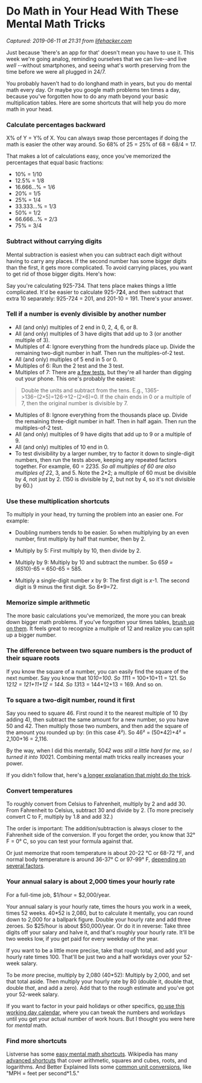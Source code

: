 # Do Math in Your Head With These Mental Math Tricks

_Captured: 2019-06-11 at 21:31 from [lifehacker.com](https://lifehacker.com/do-math-in-your-head-with-these-mental-math-tricks-1835384146)_

Just because 'there's an app for that' doesn't mean you have to use it. This week we're going analog, reminding ourselves that we can live--and live _well_ --without smartphones, and seeing what's worth preserving from the time before we were all plugged in 24/7.

You probably haven't had to do longhand math in years, but you do mental math every day. Or maybe you google math problems ten times a day, because you've forgotten how to do any math beyond your basic multiplication tables. Here are some shortcuts that will help you do more math in your head.

### Calculate percentages backward

X% of Y = Y% of X. You can always swap those percentages if doing the math is easier the other way around. So 68% of 25 = 25% of 68 = 68/4 = 17.

That makes a lot of calculations easy, once you've memorized the percentages that equal basic fractions:

  * 10% = 1/10
  * 12.5% = 1/8
  * 16.666...% = 1/6
  * 20% = 1/5
  * 25% = 1/4
  * 33.333...% = 1/3
  * 50% = 1/2
  * 66.666...% = 2/3
  * 75% = 3/4

### Subtract without carrying digits

Mental subtraction is easiest when you can subtract each digit without having to carry any places. If the second number has some bigger digits than the first, it gets more complicated. To avoid carrying places, you want to get rid of those bigger digits. Here's how:

Say you're calculating 925-734. That tens place makes things a little complicated. It'd be easier to calculate 925-7**2**4, and then subtract that extra 10 separately: 925-724 = 201, and 201-10 = 191. There's your answer.

### Tell if a number is evenly divisible by another number

  * All (and only) multiples of 2 end in 0, 2, 4, 6, or 8.
  * All (and only) multiples of 3 have digits that add up to 3 (or another multiple of 3).
  * Multiples of 4: Ignore everything from the hundreds place up. Divide the remaining two-digit number in half. Then run the multiples-of-2 test.
  * All (and only) multiples of 5 end in 5 or 0.
  * Multiples of 6: Run the 2 test and the 3 test.
  * Multiples of 7: There are [a few tests](https://nrich.maths.org/1308), but they're all harder than digging out your phone. This one's probably the easiest:

> Double the units and subtract from the tens. E.g., 1365->136−(2×5)=126->12−(2×6)=0. If the chain ends in 0 or a multiple of 7, then the original number is divisible by 7.   


  * Multiples of 8: Ignore everything from the thousands place up. Divide the remaining three-digit number in half. Then in half again. Then run the multiples-of-2 test.
  * All (and only) multiples of 9 have digits that add up to 9 or a multiple of 9.
  * All (and only) multiples of 10 end in 0.
  * To test divisibility by a larger number, try to factor it down to single-digit numbers, then run the tests above, keeping any repeated factors together. For example, 60 = 2*2*3*5. So all multiples of 60 are also multiples of 2*2, 3, and 5. Note the 2*2; a multiple of 60 must be divisible by 4, not just by 2. (150 is divisible by 2, but not by 4, so it's not divisible by 60.)

### Use these multiplication shortcuts

To multiply in your head, try turning the problem into an easier one. For example:

  * Doubling numbers tends to be easier. So when multiplying by an even number, first multiply by half that number, then by 2. 
  * Multiply by 5: First multiply by 10, then divide by 2.
  * Multiply by 9: Multiply by 10 and subtract the number. So 65*9 = (65*10)-65 = 650-65 = 585.  

  * Multiply a single-digit number _x_ by 9: The first digit is _x_-1. The second digit is 9 minus the first digit. So 8*9=72.

### Memorize simple arithmetic

The more basic calculations you've memorized, the more you can break down bigger math problems. If you've forgotten your times tables, [brush up on them](https://www.mathsisfun.com/tables.html). It feels great to recognize a multiple of 12 and realize you can split up a bigger number.

### The difference between two square numbers is the product of their square roots

If you know the square of a number, you can easily find the square of the next number. Say you know that 10*10=100. So 11*11 = 100+10+11 = 121. So 12*12 = 121+11+12 = 144. So 13*13 = 144+12+13 = 169. And so on.

### To square a two-digit number, round it first

Say you need to square 46. First round it to the nearest multiple of 10 (by adding 4), then subtract the same amount for a new number, so you have 50 and 42. Then multiply those two numbers, and then add the square of the amount you rounded up by: (in this case 4²). So 46² = (50*42)+4² = 2,100+16 = 2,116.

By the way, when I did this mentally, 50*42 was still a little hard for me, so I turned it into 100*21. Combining mental math tricks really increases your power.

If you didn't follow that, here's [a longer explanation that might do the trick](https://lifehacker.com/square-large-numbers-in-your-head-quickly-5506418).

### Convert temperatures

To roughly convert from Celsius to Fahrenheit, multiply by 2 and add 30. From Fahrenheit to Celsius, subtract 30 and divide by 2. (To more precisely convert C to F, multiply by 1.8 and add 32.)

The order is important: The addition/subtraction is always closer to the Fahrenheit side of the conversion. If you forget the order, you know that 32° F = 0° C, so you can test your formula against that.

Or just memorize that room temperature is about 20-22 °C or 68-72 °F, and normal body temperature is around 36-37° C or 97-99° F, [depending on several factors](https://www.beckershospitalreview.com/quality/98-6-is-not-the-average-human-body-temp-study-suggests.html).

### Your annual salary is about 2,000 times your hourly rate

For a full-time job, $1/hour = $2,000/year.

Your annual salary is your hourly rate, times the hours you work in a week, times 52 weeks. 40*52 is 2,080, but to calculate it mentally, you can round down to 2,000 for a ballpark figure. Double your hourly rate and add three zeroes. So $25/hour is about $50,000/year. Or do it in reverse: Take three digits off your salary and halve it, and that's roughly your hourly rate. It'll be two weeks low, if you get paid for every weekday of the year.

If you want to be a little more precise, take that rough total, and add your hourly rate times 100. That'll be just two and a half workdays over your 52-week salary.

To be _more_ precise, multiply by 2,080 (40*52): Multiply by 2,000, and set that total aside. Then multiply your hourly rate by 80 (double it, double that, double _that_, and add a zero). Add that to the rough estimate and you've got your 52-week salary.

If you want to factor in your paid holidays or other specifics, [go use this working day calendar](https://www.calendar-12.com/working_days/2019), where you can tweak the numbers and workdays until you get your actual number of work hours. But I thought you were here for _mental_ math.

### Find more shortcuts

Listverse has some [easy mental math shortcuts](http://listverse.com/2007/09/17/10-easy-arithmetic-tricks/). Wikipedia has many [advanced shortcuts](https://en.wikipedia.org/wiki/Mental_calculation) that cover arithmetic, squares and cubes, roots, and logarithms. And Better Explained lists some [common unit conversions](https://betterexplained.com/articles/mental-math-shortcuts/), like "MPH = feet per second*1.5."
